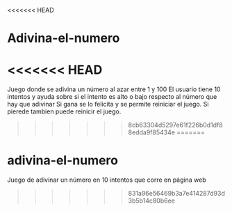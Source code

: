 <<<<<<< HEAD
# Adivina-el-numero
<<<<<<< HEAD
=======
Juego donde se adivina un número al azar entre 1 y 100
El usuario tiene 10 intentos y ayuda sobre si el intento es alto o bajo respecto al número que hay que adivinar
Si gana se lo felicita y se permite reiniciar el juego. Si pierede tambien puede reinicir el juego.
>>>>>>> 8cb63304d5297e61f226b0d1df88edda9f85434e
=======
# adivina-el-numero
Juego de adivinar un número en 10 intentos que corre en página web
>>>>>>> 831a96e56469b3a7e414287d93d3b5b14c80b6ee
